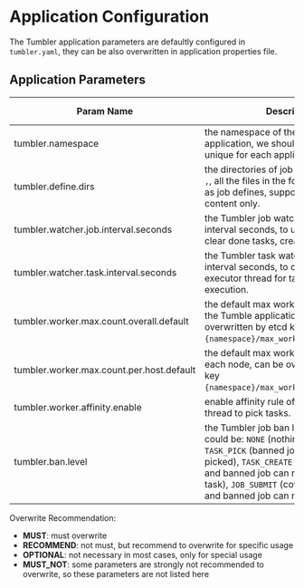 # Application Configuration

The Tumbler application parameters are defaultly configured in `tumbler.yaml`, they can be also overwritten in application properties file.

## Application Parameters

| Param Name | Description | Type | Overwrite Recommendation | Default Value |
| ----- | ----- | ----- | ----- | ----- |
| tumbler.namespace | the namespace of the whole Tumbler application, we should keep namespace unique for each application. | `string` | MUST | `/tumbler/default` |
| tumbler.define.dirs | the directories of job define files, split by `,`, all the files in the folder can be read as job defines, support json format content only. | `string` | OPTIONAL | `jobDefine` |
| tumbler.watcher.job.interval.seconds | the Tumbler job watcher thread loop interval seconds, to update job state, clear done tasks, create new tasks. | `int` | OPTIONAL | `60` |
| tumbler.watcher.task.interval.seconds | the Tumbler task watcher thread loop interval seconds, to create new task executor thread for task pick and execution. | `int` | OPTIONAL | `30` |
| tumbler.worker.max.count.overall.default | the default max worker thread count of the Tumble application, can be overwritten by etcd key `{namespace}/max_worker_overall`. | `int` | RECOMMEND | `20` |
| tumbler.worker.max.count.per.host.default | the default max worker thread count of each node, can be overwritten by etcd key `{namespace}/max_worker_count_per_host`. | `int` | RECOMMEND | `5` |
| tumbler.worker.affinity.enable | enable affinity rule of Tumbler worker thread to pick tasks. | `boolean` | OPTIONAL | `false` |
| tumbler.ban.level | the Tumbler job ban level, the value could be: `NONE` (nothing can be banned), `TASK_PICK` (banned job's task can not be picked), `TASK_CREATE` (cover `TASK_PICK`, and banned job can not create new task), `JOB_SUBMIT` (cover `TASK_CREATE`, and banned job can not be submitted) | `enum` | OPTIONAL | `JOB_SUBMIT` |

Overwrite Recommendation:
- **MUST**: must overwrite
- **RECOMMEND**: not must, but recommend to overwrite for specific usage
- **OPTIONAL**: not necessary in most cases, only for special usage
- **MUST_NOT**: some parameters are strongly not recommended to overwrite, so these parameters are not listed here